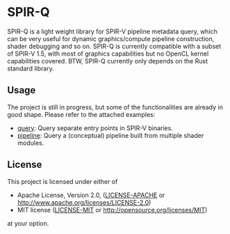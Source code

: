 # SPIR-Q

SPIR-Q is a light weight library for SPIR-V pipeline metadata query, which can be very useful for dynamic graphics/compute pipeline construction, shader debugging and so on. SPIR-Q is currently compatible with a subset of SPIR-V 1.5, with most of graphics capabilities but no OpenCL kernel capabilities covered. BTW, SPIR-Q currently only depends on the Rust standard library.

## Usage

The project is still in progress, but some of the functionalities are already in good shape. Please refer to the attached examples:

* [query](examples/query/main.rs): Query separate entry points in SPIR-V binaries.
* [pipeline](examples/pipeline/main.rs): Query a (conceptual) pipeline built from multiple shader modules.

## License

This project is licensed under either of

* Apache License, Version 2.0, ([LICENSE-APACHE](LICENSE-APACHE) or http://www.apache.org/licenses/LICENSE-2.0)
* MIT license ([LICENSE-MIT](LICENSE-MIT) or http://opensource.org/licenses/MIT)

at your option.
